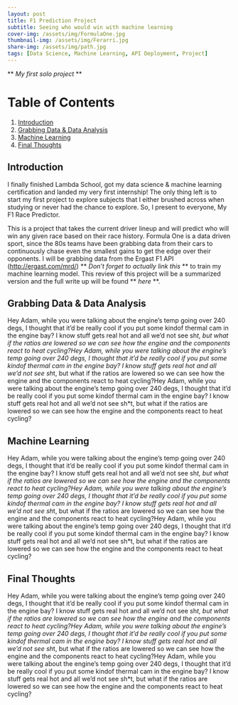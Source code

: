 ```yaml
---
layout: post
title: F1 Prediction Project
subtitle: Seeing who would win with machine learning
cover-img: /assets/img/FormulaOne.jpg
thumbnail-img: /assets/img/Ferarri.jpg
share-img: /assets/img/path.jpg
tags: [Data Science, Machine Learning, API Deployment, Project]
---
```

** *My first solo project* ** 

# Table of Contents
1. [Introduction](#introduction)
2. [Grabbing Data & Data Analysis](#brabbing-data-&-data-analysis)
3. [Machine Learning](#machine-learning)
4. [Final Thoughts](#final-thoughts)

## Introduction
I finally finished Lambda School, got my data science & machine learning certification and landed my very first internship! The only thing left is to start my first project to explore subjects that I either brushed across when studying or never had the chance to explore. So, I present to everyone, My F1 Race Predictor. 

This is a project that takes the current driver lineup and will predict who will win any given race based on their race history. Formula One is a data driven sport, since the 80s teams have been grabbing data from their cars to continuously chase even the smallest gains to get the edge over their opponents. I will be grabbing data from the Ergast F1 API (http://ergast.com/mrd/) ** *Don’t forget to actually link this* ** to train my machine learning model. This review of this project will be a summarized version and the full write up will be found ** *here* **. 

## Grabbing Data & Data Analysis
Hey Adam, while you were talking about the engine’s temp going over 240 degs, I thought that it’d be really cool if you put some kindof thermal cam in the engine bay? I know stuff gets real hot and all we’d not see sh*t, but what if the ratios are lowered so we can see how the engine and the components react to heat cycling?Hey Adam, while you were talking about the engine’s temp going over 240 degs, I thought that it’d be really cool if you put some kindof thermal cam in the engine bay? I know stuff gets real hot and all we’d not see sh*t, but what if the ratios are lowered so we can see how the engine and the components react to heat cycling?Hey Adam, while you were talking about the engine’s temp going over 240 degs, I thought that it’d be really cool if you put some kindof thermal cam in the engine bay? I know stuff gets real hot and all we’d not see sh*t, but what if the ratios are lowered so we can see how the engine and the components react to heat cycling?
## Machine Learning
Hey Adam, while you were talking about the engine’s temp going over 240 degs, I thought that it’d be really cool if you put some kindof thermal cam in the engine bay? I know stuff gets real hot and all we’d not see sh*t, but what if the ratios are lowered so we can see how the engine and the components react to heat cycling?Hey Adam, while you were talking about the engine’s temp going over 240 degs, I thought that it’d be really cool if you put some kindof thermal cam in the engine bay? I know stuff gets real hot and all we’d not see sh*t, but what if the ratios are lowered so we can see how the engine and the components react to heat cycling?Hey Adam, while you were talking about the engine’s temp going over 240 degs, I thought that it’d be really cool if you put some kindof thermal cam in the engine bay? I know stuff gets real hot and all we’d not see sh*t, but what if the ratios are lowered so we can see how the engine and the components react to heat cycling?
## Final Thoughts
Hey Adam, while you were talking about the engine’s temp going over 240 degs, I thought that it’d be really cool if you put some kindof thermal cam in the engine bay? I know stuff gets real hot and all we’d not see sh*t, but what if the ratios are lowered so we can see how the engine and the components react to heat cycling?Hey Adam, while you were talking about the engine’s temp going over 240 degs, I thought that it’d be really cool if you put some kindof thermal cam in the engine bay? I know stuff gets real hot and all we’d not see sh*t, but what if the ratios are lowered so we can see how the engine and the components react to heat cycling?Hey Adam, while you were talking about the engine’s temp going over 240 degs, I thought that it’d be really cool if you put some kindof thermal cam in the engine bay? I know stuff gets real hot and all we’d not see sh*t, but what if the ratios are lowered so we can see how the engine and the components react to heat cycling?



